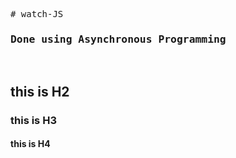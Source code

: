 <pre>
# watch-JS
<h3>Done using Asynchronous Programming</h3>
</pre>  
<h2>this is H2</h2>
<h3>this is H3</h3>
<h4>this is H4</h4>
 
